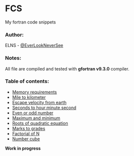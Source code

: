 # FCS
My fortran code snippets

### Author:
ELNS - [@EverLookNeverSee](https://github.com/EverLookNeverSee)

### Notes:
All file are compiled and tested with **gfortran v9.3.0** compiler.

### Table of contents:
* [Memory requirements](/src/Memory_requirements.f90)
* [Mile to kilometer](/src/Mile_to_Km.f90)
* [Escape velocity from earth](/src/escape_velocity.f90)
* [Seconds to hour,minute,second](/src/convert_time.f90)
* [Even or odd number](/src/even_odd.f90)
* [Maximum and minimum](/src/max_min.f90)
* [Roots of quadratic equation](/src/roots.f90)
* [Marks to grades](/src/mark_to_grade.f90)
* [Factorial of N](src/factorial.f90)
* [Number cube](src/number_cube.f90)

**Work in progress**
